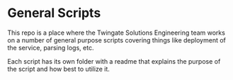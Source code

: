 # General Scripts 
This repo is a place where the Twingate Solutions Engineering team works on a number of general purpose scripts covering things like deployment of the service, parsing logs, etc.

Each script has its own folder with a readme that explains the purpose of the script and how best to utilize it.
